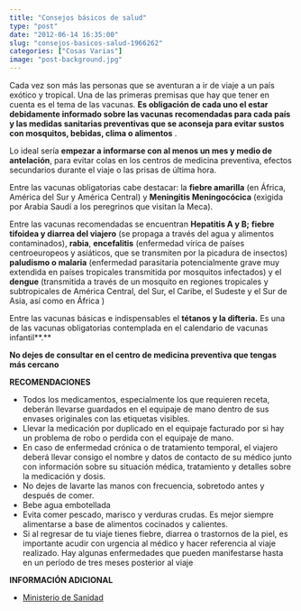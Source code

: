 ```yaml
---
title: "Consejos básicos de salud"
type: "post"
date: "2012-06-14 16:35:00"
slug: "consejos-basicos-salud-1966262"
categories: ["Cosas Varias"]
image: "post-background.jpg"
---
```


 Cada vez son más las personas que se aventuran a ir de viaje a un país exótico y tropical. Una de las primeras premisas que hay que tener en cuenta es el tema de las vacunas. **Es obligación de cada uno el estar debidamente informado sobre las vacunas recomendadas para cada país y las medidas sanitarias preventivas que se aconseja para evitar sustos con mosquitos, bebidas, clima o alimentos** .

 Lo ideal sería **empezar a informarse con al menos un mes y medio de antelación**, para evitar colas en los centros de medicina preventiva, efectos secundarios durante el viaje o las prisas de última hora.

 Entre las vacunas obligatorias cabe destacar: la **fiebre amarilla** (en África, América del Sur y América Central) y **Meningitis Meningocócica** (exigida por Arabia Saudí a los peregrinos que visitan la Meca).

 Entre las vacunas recomendadas se encuentran **Hepatitis A y B;** **fiebre tifoidea y diarrea del viajero** (se propaga a través del agua y alimentos contaminados), **rabia**, **encefalitis** (enfermedad vírica de países centroeuropeos y asiáticos, que se transmiten por la picadura de insectos) **paludismo o malaria** (enfermedad parasitaria potencialmente grave muy extendida en países tropicales transmitida por mosquitos infectados) y el **dengue** (transmitida a través de un mosquito en regiones tropicales y subtropicales de América Central, del Sur, el Caribe, el Sudeste y el Sur de Asia, así como en África )

 Entre las vacunas básicas e indispensables el **tétanos y la difteria.** Es una de las vacunas obligatorias contemplada en el calendario de vacunas infantil**.**

 **No dejes de consultar en el centro de medicina preventiva que tengas más cercano**

 **RECOMENDACIONES**

- Todos los medicamentos, especialmente los que requieren receta, deberán llevarse guardados en el equipaje de mano dentro de sus envases originales con las etiquetas visibles.
- Llevar la medicación por duplicado en el equipaje facturado por si hay un problema de robo o perdida con el equipaje de mano.
- En caso de enfermedad crónica o de tratamiento temporal, el viajero deberá llevar consigo el nombre y datos de contacto de su médico junto con información sobre su situación médica, tratamiento y detalles sobre la medicación y dosis.
- No dejes de lavarte las manos con frecuencia, sobretodo antes y después de comer.
- Bebe agua embotellada
- Evita comer pescado, marisco y verduras crudas. Es mejor siempre alimentarse a base de alimentos cocinados y calientes.
- Si al regresar de tu viaje tienes fiebre, diarrea o trastornos de la piel, es importante acudir con urgencia al médico y hacer referencia al viaje realizado. Hay algunas enfermedades que pueden manifestarse hasta en un período de tres meses posterior al viaje

 **INFORMACIÓN ADICIONAL**

- [ Ministerio de Sanidad](http://www.msc.es/ciudadanos/proteccionSalud/vacunaciones/viajero/home.htm)